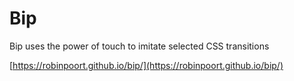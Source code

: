 # Bip
Bip uses the power of touch to imitate selected CSS transitions

[https://robinpoort.github.io/bip/](https://robinpoort.github.io/bip/)
